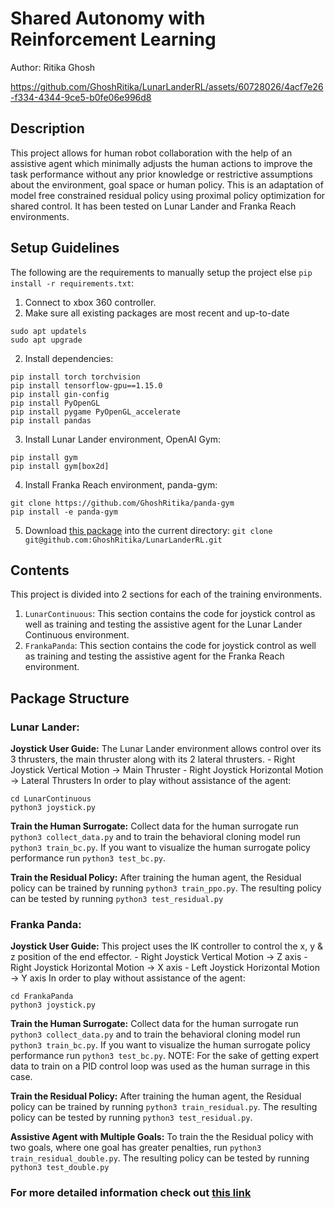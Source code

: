 # Shared Autonomy with Reinforcement Learning
Author: Ritika Ghosh

https://github.com/GhoshRitika/LunarLanderRL/assets/60728026/4acf7e26-f334-4344-9ce5-b0fe06e996d8

## **Description**
This project allows for human robot collaboration with the help of an assistive agent which minimally adjusts the human actions to improve the task performance without any prior knowledge or restrictive assumptions about the environment, goal space or human policy. This is an adaptation of model free
constrained residual policy using proximal policy optimization for shared control. It has been tested on Lunar Lander and Franka Reach environments.

## **Setup Guidelines**
The following are the requirements to manually setup the project else `pip install -r requirements.txt`:
1. Connect to xbox 360 controller.
2. Make sure all existing packages are most recent and up-to-date
```
sudo apt updatels
sudo apt upgrade
```
2. Install dependencies:
```
pip install torch torchvision
pip install tensorflow-gpu==1.15.0
pip install gin-config
pip install PyOpenGL 
pip install pygame PyOpenGL_accelerate
pip install pandas
```
3. Install Lunar Lander environment, OpenAI Gym:
```
pip install gym
pip install gym[box2d]
```
4. Install Franka Reach environment, panda-gym: 
```
git clone https://github.com/GhoshRitika/panda-gym
pip install -e panda-gym
```
5. Download [this package](https://github.com/GhoshRitika/LunarLanderRL) into the current directory: `git clone git@github.com:GhoshRitika/LunarLanderRL.git`


## **Contents**
This project is divided into 2 sections for each of the training environments.
1. `LunarContinuous`: This section contains the code for joystick control as well as training and testing the assistive agent for the Lunar Lander Continuous environment.
2. `FrankaPanda`: This section contains the code for joystick control as well as training and testing the assistive agent for the Franka Reach environment.

## **Package Structure**
### Lunar Lander: 
**Joystick User Guide:**
The Lunar Lander environment allows control over its 3 thrusters, the main thruster along with its 2 lateral thrusters.
    - Right Joystick Vertical Motion -> Main Thruster
    - Right Joystick Horizontal Motion -> Lateral Thrusters
In order to play without assistance of the agent:
```
cd LunarContinuous
python3 joystick.py
```
**Train the Human Surrogate:**
Collect data for the human surrogate run `python3 collect_data.py` and to train the behavioral cloning model
run `python3 train_bc.py`. If you want to visualize the human surrogate policy performance run `python3 test_bc.py`.

**Train the Residual Policy:**
After training the human agent, the Residual policy can be trained by running `python3 train_ppo.py`. The resulting policy can be tested by running `python3 test_residual.py`

### Franka Panda:
**Joystick User Guide:**
This project uses the IK controller to control the x, y & z position of the end effector. 
    - Right Joystick Vertical Motion -> Z axis
    - Right Joystick Horizontal Motion -> X axis
    - Left Joystick Horizontal Motion -> Y axis
In order to play without assistance of the agent:
```
cd FrankaPanda
python3 joystick.py
```
**Train the Human Surrogate:**
Collect data for the human surrogate run `python3 collect_data.py` and to train the behavioral cloning model
run `python3 train_bc.py`. If you want to visualize the human surrogate policy performance run `python3 test_bc.py`.
NOTE: For the sake of getting expert data to train on a PID control loop was used as the human surrage in this case.

**Train the Residual Policy:**
After training the human agent, the Residual policy can be trained by running `python3 train_residual.py`. The resulting policy can be tested by running `python3 test_residual.py`.

**Assistive Agent with Multiple Goals:**
To train the the Residual policy with two goals, where one goal has greater penalties, run `python3 train_residual_double.py`. The resulting policy can be tested by running `python3 test_double.py`

### For more detailed information check out [this link](https://ghoshritika.github.io/SharedAutonomy.html)